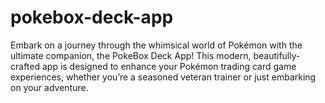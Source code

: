 # pokebox-deck-app
Embark on a journey through the whimsical world of Pokémon with the ultimate companion, the PokeBox Deck App! This modern, beautifully-crafted app is designed to enhance your Pokémon trading card game experiences, whether you’re a seasoned veteran trainer or just embarking on your adventure.
